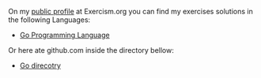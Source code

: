 On my [public profile] at Exercism.org you can find my exercises solutions in the following Languages:

* [Go Programming Language]

Or here ate github.com inside the directory bellow:

* [Go direcotry](./go/)


[public profile]: https://exercism.org/profiles/shotler/
[Go Programming Language]: https://exercism.org/profiles/shotler/solutions?track_slug=go
